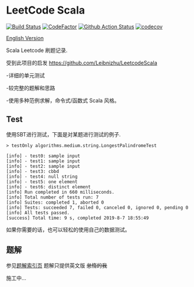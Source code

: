 # LeetCode Scala
[![Build Status](https://travis-ci.com/counter2015/LeetCodeScala.svg?branch=master)](https://travis-ci.com/counter2015/LeetCodeScala)
[![CodeFactor](https://www.codefactor.io/repository/github/counter2015/leetcodescala/badge)](https://www.codefactor.io/repository/github/counter2015/leetcodescala)
[![Github Action Status](https://img.shields.io/github/workflow/status/counter2015/LeetcodeScala/Scala%20CI?color=green&label=actions&logo=github&logoColor=orange
)](https://img.shields.io/github/workflow/status/counter2015/LeetcodeScala/Scala%20CI?color=green&label=actions&logo=github&logoColor=orange
)
[![codecov](https://codecov.io/gh/counter2015/LeetCodeScala/branch/master/graph/badge.svg)](https://codecov.io/gh/counter2015/LeetCodeScala)

[English Version](./README.md)

Scala Leetcode 刷题记录.

受到此项目的启发 https://github.com/Leibnizhu/LeetcodeScala

-详细的单元测试

-较完整的题解和思路

-使用多种范例求解，命令式/函数式 Scala 风格。

## Test
使用SBT进行测试，下面是对某题进行测试的例子.
```sbtshell
> testOnly algorithms.medium.string.LongestPalindromeTest

[info] - test0: sample input
[info] - test1: sample input
[info] - test2: sample input
[info] - test3: cbbd
[info] - test4: null string
[info] - test5: one element
[info] - test6: distinct element
[info] Run completed in 660 milliseconds.
[info] Total number of tests run: 7
[info] Suites: completed 1, aborted 0
[info] Tests: succeeded 7, failed 0, canceled 0, ignored 0, pending 0
[info] All tests passed.
[success] Total time: 9 s, completed 2019-8-7 18:55:49

```

如果你需要的话，也可以轻松的使用自己的数据测试。

## 题解
参见[题解索引页](https://github.com/counter2015/LeetCodeScala/blob/master/solutions/README.md) 题解只提供英文版 <del>怠惰的我</del>

施工中...